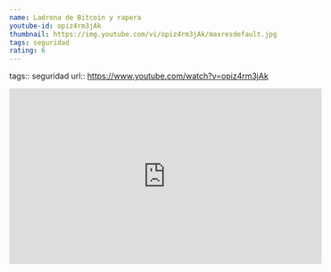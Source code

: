 ```yaml
---
name: Ladrona de Bitcoin y rapera
youtube-id: opiz4rm3jAk
thumbnail: https://img.youtube.com/vi/opiz4rm3jAk/maxresdefault.jpg
tags: seguridad
rating: 6
---
```

tags:: seguridad
url:: https://www.youtube.com/watch?v=opiz4rm3jAk

<iframe width='560' height='315' src='https://www.youtube.com/embed/opiz4rm3jAk' title='YouTube video player' frameborder='0' allow='accelerometer; autoplay; clipboard-write; encrypted-media; gyroscope; picture-in-picture; web-share' allowfullscreen></iframe>


